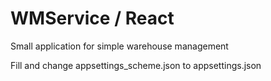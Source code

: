 # WMService / React

Small application for simple warehouse management

Fill and change appsettings_scheme.json to appsettings.json
